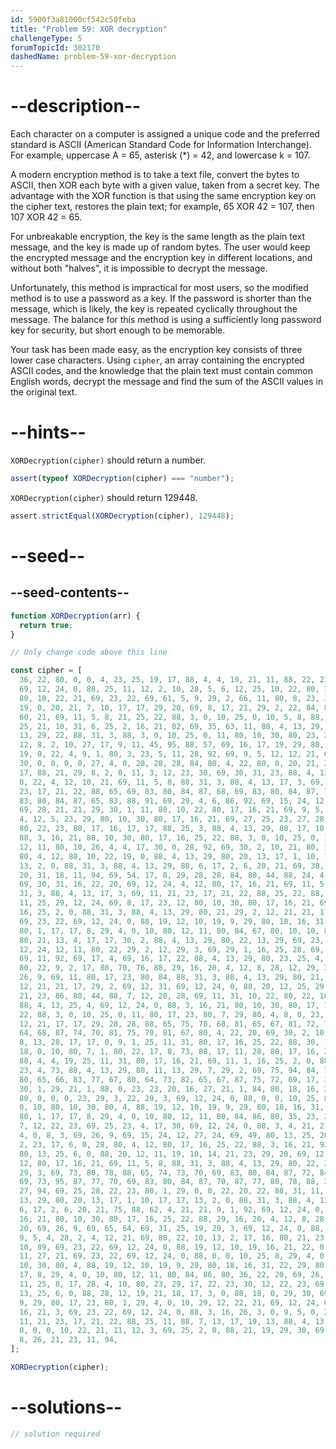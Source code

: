 ```yaml
---
id: 5900f3a81000cf542c50feba
title: "Problem 59: XOR decryption"
challengeType: 5
forumTopicId: 302170
dashedName: problem-59-xor-decryption
---
```


# --description--

Each character on a computer is assigned a unique code and the preferred standard is ASCII (American Standard Code for Information Interchange). For example, uppercase A = 65, asterisk (\*) = 42, and lowercase k = 107.

A modern encryption method is to take a text file, convert the bytes to ASCII, then XOR each byte with a given value, taken from a secret key. The advantage with the XOR function is that using the same encryption key on the cipher text, restores the plain text; for example, 65 XOR 42 = 107, then 107 XOR 42 = 65.

For unbreakable encryption, the key is the same length as the plain text message, and the key is made up of random bytes. The user would keep the encrypted message and the encryption key in different locations, and without both "halves", it is impossible to decrypt the message.

Unfortunately, this method is impractical for most users, so the modified method is to use a password as a key. If the password is shorter than the message, which is likely, the key is repeated cyclically throughout the message. The balance for this method is using a sufficiently long password key for security, but short enough to be memorable.

Your task has been made easy, as the encryption key consists of three lower case characters. Using `cipher`, an array containing the encrypted ASCII codes, and the knowledge that the plain text must contain common English words, decrypt the message and find the sum of the ASCII values in the original text.

# --hints--

`XORDecryption(cipher)` should return a number.

```js
assert(typeof XORDecryption(cipher) === "number");
```

`XORDecryption(cipher)` should return 129448.

```js
assert.strictEqual(XORDecryption(cipher), 129448);
```

# --seed--

## --seed-contents--

```js
function XORDecryption(arr) {
  return true;
}

// Only change code above this line

const cipher = [
  36, 22, 80, 0, 0, 4, 23, 25, 19, 17, 88, 4, 4, 19, 21, 11, 88, 22, 23, 23, 29,
  69, 12, 24, 0, 88, 25, 11, 12, 2, 10, 28, 5, 6, 12, 25, 10, 22, 80, 10, 30,
  80, 10, 22, 21, 69, 23, 22, 69, 61, 5, 9, 29, 2, 66, 11, 80, 8, 23, 3, 17, 88,
  19, 0, 20, 21, 7, 10, 17, 17, 29, 20, 69, 8, 17, 21, 29, 2, 22, 84, 80, 71,
  60, 21, 69, 11, 5, 8, 21, 25, 22, 88, 3, 0, 10, 25, 0, 10, 5, 8, 88, 2, 0, 27,
  25, 21, 10, 31, 6, 25, 2, 16, 21, 82, 69, 35, 63, 11, 88, 4, 13, 29, 80, 22,
  13, 29, 22, 88, 31, 3, 88, 3, 0, 10, 25, 0, 11, 80, 10, 30, 80, 23, 29, 19,
  12, 8, 2, 10, 27, 17, 9, 11, 45, 95, 88, 57, 69, 16, 17, 19, 29, 80, 23, 29,
  19, 0, 22, 4, 9, 1, 80, 3, 23, 5, 11, 28, 92, 69, 9, 5, 12, 12, 21, 69, 13,
  30, 0, 0, 0, 0, 27, 4, 0, 28, 28, 28, 84, 80, 4, 22, 80, 0, 20, 21, 2, 25, 30,
  17, 88, 21, 29, 8, 2, 0, 11, 3, 12, 23, 30, 69, 30, 31, 23, 88, 4, 13, 29, 80,
  0, 22, 4, 12, 10, 21, 69, 11, 5, 8, 88, 31, 3, 88, 4, 13, 17, 3, 69, 11, 21,
  23, 17, 21, 22, 88, 65, 69, 83, 80, 84, 87, 68, 69, 83, 80, 84, 87, 73, 69,
  83, 80, 84, 87, 65, 83, 88, 91, 69, 29, 4, 6, 86, 92, 69, 15, 24, 12, 27, 24,
  69, 28, 21, 21, 29, 30, 1, 11, 80, 10, 22, 80, 17, 16, 21, 69, 9, 5, 4, 28, 2,
  4, 12, 5, 23, 29, 80, 10, 30, 80, 17, 16, 21, 69, 27, 25, 23, 27, 28, 0, 84,
  80, 22, 23, 80, 17, 16, 17, 17, 88, 25, 3, 88, 4, 13, 29, 80, 17, 10, 5, 0,
  88, 3, 16, 21, 80, 10, 30, 80, 17, 16, 25, 22, 88, 3, 0, 10, 25, 0, 11, 80,
  12, 11, 80, 10, 26, 4, 4, 17, 30, 0, 28, 92, 69, 30, 2, 10, 21, 80, 12, 12,
  80, 4, 12, 80, 10, 22, 19, 0, 88, 4, 13, 29, 80, 20, 13, 17, 1, 10, 17, 17,
  13, 2, 0, 88, 31, 3, 88, 4, 13, 29, 80, 6, 17, 2, 6, 20, 21, 69, 30, 31, 9,
  20, 31, 18, 11, 94, 69, 54, 17, 8, 29, 28, 28, 84, 80, 44, 88, 24, 4, 14, 21,
  69, 30, 31, 16, 22, 20, 69, 12, 24, 4, 12, 80, 17, 16, 21, 69, 11, 5, 8, 88,
  31, 3, 88, 4, 13, 17, 3, 69, 11, 21, 23, 17, 21, 22, 88, 25, 22, 88, 17, 69,
  11, 25, 29, 12, 24, 69, 8, 17, 23, 12, 80, 10, 30, 80, 17, 16, 21, 69, 11, 1,
  16, 25, 2, 0, 88, 31, 3, 88, 4, 13, 29, 80, 21, 29, 2, 12, 21, 21, 17, 29, 2,
  69, 23, 22, 69, 12, 24, 0, 88, 19, 12, 10, 19, 9, 29, 80, 18, 16, 31, 22, 29,
  80, 1, 17, 17, 8, 29, 4, 0, 10, 80, 12, 11, 80, 84, 67, 80, 10, 10, 80, 7, 1,
  80, 21, 13, 4, 17, 17, 30, 2, 88, 4, 13, 29, 80, 22, 13, 29, 69, 23, 22, 69,
  12, 24, 12, 11, 80, 22, 29, 2, 12, 29, 3, 69, 29, 1, 16, 25, 28, 69, 12, 31,
  69, 11, 92, 69, 17, 4, 69, 16, 17, 22, 88, 4, 13, 29, 80, 23, 25, 4, 12, 23,
  80, 22, 9, 2, 17, 80, 70, 76, 88, 29, 16, 20, 4, 12, 8, 28, 12, 29, 20, 69,
  26, 9, 69, 11, 80, 17, 23, 80, 84, 88, 31, 3, 88, 4, 13, 29, 80, 21, 29, 2,
  12, 21, 21, 17, 29, 2, 69, 12, 31, 69, 12, 24, 0, 88, 20, 12, 25, 29, 0, 12,
  21, 23, 86, 80, 44, 88, 7, 12, 20, 28, 69, 11, 31, 10, 22, 80, 22, 16, 31, 18,
  88, 4, 13, 25, 4, 69, 12, 24, 0, 88, 3, 16, 21, 80, 10, 30, 80, 17, 16, 25,
  22, 88, 3, 0, 10, 25, 0, 11, 80, 17, 23, 80, 7, 29, 80, 4, 8, 0, 23, 23, 8,
  12, 21, 17, 17, 29, 28, 28, 88, 65, 75, 78, 68, 81, 65, 67, 81, 72, 70, 83,
  64, 68, 87, 74, 70, 81, 75, 70, 81, 67, 80, 4, 22, 20, 69, 30, 2, 10, 21, 80,
  8, 13, 28, 17, 17, 0, 9, 1, 25, 11, 31, 80, 17, 16, 25, 22, 88, 30, 16, 21,
  18, 0, 10, 80, 7, 1, 80, 22, 17, 8, 73, 88, 17, 11, 28, 80, 17, 16, 21, 11,
  88, 4, 4, 19, 25, 11, 31, 80, 17, 16, 21, 69, 11, 1, 16, 25, 2, 0, 88, 2, 10,
  23, 4, 73, 88, 4, 13, 29, 80, 11, 13, 29, 7, 29, 2, 69, 75, 94, 84, 76, 65,
  80, 65, 66, 83, 77, 67, 80, 64, 73, 82, 65, 67, 87, 75, 72, 69, 17, 3, 69, 17,
  30, 1, 29, 21, 1, 88, 0, 23, 23, 20, 16, 27, 21, 1, 84, 80, 18, 16, 25, 6, 16,
  80, 0, 0, 0, 23, 29, 3, 22, 29, 3, 69, 12, 24, 0, 88, 0, 0, 10, 25, 8, 29, 4,
  0, 10, 80, 10, 30, 80, 4, 88, 19, 12, 10, 19, 9, 29, 80, 18, 16, 31, 22, 29,
  80, 1, 17, 17, 8, 29, 4, 0, 10, 80, 12, 11, 80, 84, 86, 80, 35, 23, 28, 9, 23,
  7, 12, 22, 23, 69, 25, 23, 4, 17, 30, 69, 12, 24, 0, 88, 3, 4, 21, 21, 69, 11,
  4, 0, 8, 3, 69, 26, 9, 69, 15, 24, 12, 27, 24, 69, 49, 80, 13, 25, 20, 69, 25,
  2, 23, 17, 6, 0, 28, 80, 4, 12, 80, 17, 16, 25, 22, 88, 3, 16, 21, 92, 69, 49,
  80, 13, 25, 6, 0, 88, 20, 12, 11, 19, 10, 14, 21, 23, 29, 20, 69, 12, 24, 4,
  12, 80, 17, 16, 21, 69, 11, 5, 8, 88, 31, 3, 88, 4, 13, 29, 80, 22, 29, 2, 12,
  29, 3, 69, 73, 80, 78, 88, 65, 74, 73, 70, 69, 83, 80, 84, 87, 72, 84, 88, 91,
  69, 73, 95, 87, 77, 70, 69, 83, 80, 84, 87, 70, 87, 77, 80, 78, 88, 21, 17,
  27, 94, 69, 25, 28, 22, 23, 80, 1, 29, 0, 0, 22, 20, 22, 88, 31, 11, 88, 4,
  13, 29, 80, 20, 13, 17, 1, 10, 17, 17, 13, 2, 0, 88, 31, 3, 88, 4, 13, 29, 80,
  6, 17, 2, 6, 20, 21, 75, 88, 62, 4, 21, 21, 9, 1, 92, 69, 12, 24, 0, 88, 3,
  16, 21, 80, 10, 30, 80, 17, 16, 25, 22, 88, 29, 16, 20, 4, 12, 8, 28, 12, 29,
  20, 69, 26, 9, 69, 65, 64, 69, 31, 25, 19, 29, 3, 69, 12, 24, 0, 88, 18, 12,
  9, 5, 4, 28, 2, 4, 12, 21, 69, 80, 22, 10, 13, 2, 17, 16, 80, 21, 23, 7, 0,
  10, 89, 69, 23, 22, 69, 12, 24, 0, 88, 19, 12, 10, 19, 16, 21, 22, 0, 10, 21,
  11, 27, 21, 69, 23, 22, 69, 12, 24, 0, 88, 0, 0, 10, 25, 8, 29, 4, 0, 10, 80,
  10, 30, 80, 4, 88, 19, 12, 10, 19, 9, 29, 80, 18, 16, 31, 22, 29, 80, 1, 17,
  17, 8, 29, 4, 0, 10, 80, 12, 11, 80, 84, 86, 80, 36, 22, 20, 69, 26, 9, 69,
  11, 25, 8, 17, 28, 4, 10, 80, 23, 29, 17, 22, 23, 30, 12, 22, 23, 69, 49, 80,
  13, 25, 6, 0, 88, 28, 12, 19, 21, 18, 17, 3, 0, 88, 18, 0, 29, 30, 69, 25, 18,
  9, 29, 80, 17, 23, 80, 1, 29, 4, 0, 10, 29, 12, 22, 21, 69, 12, 24, 0, 88, 3,
  16, 21, 3, 69, 23, 22, 69, 12, 24, 0, 88, 3, 16, 26, 3, 0, 9, 5, 0, 22, 4, 69,
  11, 21, 23, 17, 21, 22, 88, 25, 11, 88, 7, 13, 17, 19, 13, 88, 4, 13, 29, 80,
  0, 0, 0, 10, 22, 21, 11, 12, 3, 69, 25, 2, 0, 88, 21, 19, 29, 30, 69, 22, 5,
  8, 26, 21, 23, 11, 94,
];

XORDecryption(cipher);
```

# --solutions--

```js
// solution required
```
